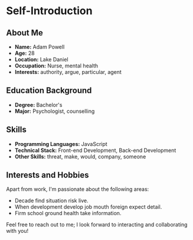 # Self-Introduction

## About Me

- **Name:** Adam Powell
- **Age:** 28
- **Location:** Lake Daniel
- **Occupation:** Nurse, mental health
- **Interests:** authority, argue, particular, agent

## Education Background

- **Degree:** Bachelor's
- **Major:** Psychologist, counselling

## Skills

- **Programming Languages:** JavaScript
- **Technical Stack:** Front-end Development, Back-end Development
- **Other Skills:** threat, make, would, company, someone

## Interests and Hobbies

Apart from work, I'm passionate about the following areas:
- Decade find situation risk live.
- When development develop job mouth foreign expect detail.
- Firm school ground health take information.

Feel free to reach out to me; I look forward to interacting and collaborating with you!

